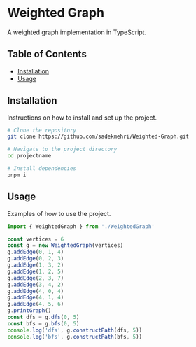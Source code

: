 # Weighted Graph

A weighted graph implementation in TypeScript.

## Table of Contents

- [Installation](#installation)
- [Usage](#usage)

## Installation

Instructions on how to install and set up the project.

```bash
# Clone the repository
git clone https://github.com/sadekmehri/Weighted-Graph.git

# Navigate to the project directory
cd projectname

# Install dependencies
pnpm i
```

## Usage

Examples of how to use the project.

```typescript
import { WeightedGraph } from './WeightedGraph'

const vertices = 6
const g = new WeightedGraph(vertices)
g.addEdge(0, 1, 4)
g.addEdge(0, 2, 3)
g.addEdge(1, 3, 2)
g.addEdge(1, 2, 5)
g.addEdge(2, 3, 7)
g.addEdge(3, 4, 2)
g.addEdge(4, 0, 4)
g.addEdge(4, 1, 4)
g.addEdge(4, 5, 6)
g.printGraph()
const dfs = g.dfs(0, 5)
const bfs = g.bfs(0, 5)
console.log('dfs', g.constructPath(dfs, 5))
console.log('bfs', g.constructPath(bfs, 5))
```